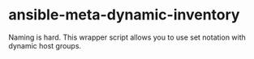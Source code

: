 # ansible-meta-dynamic-inventory
Naming is hard.  This wrapper script allows you to use set notation with dynamic host groups.
